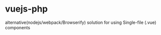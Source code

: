 # vuejs-php
alternative(nodejs/webpack/Browserify)  solution for using Single-file (.vue) components
